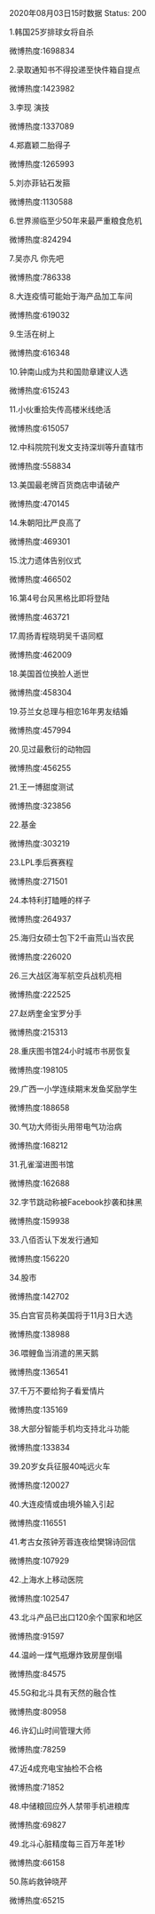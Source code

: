 2020年08月03日15时数据
Status: 200

1.韩国25岁排球女将自杀

微博热度:1698834

2.录取通知书不得投递至快件箱自提点

微博热度:1423982

3.李现 演技

微博热度:1337089

4.郑嘉颖二胎得子

微博热度:1265993

5.刘亦菲钻石发箍

微博热度:1130588

6.世界濒临至少50年来最严重粮食危机

微博热度:824294

7.吴亦凡 你先吧

微博热度:786338

8.大连疫情可能始于海产品加工车间

微博热度:619032

9.生活在树上

微博热度:616348

10.钟南山成为共和国勋章建议人选

微博热度:615243

11.小伙重拾失传高楼米线绝活

微博热度:615057

12.中科院院刊发文支持深圳等升直辖市

微博热度:558834

13.美国最老牌百货商店申请破产

微博热度:470145

14.朱朝阳比严良高了

微博热度:469301

15.沈力遗体告别仪式

微博热度:466502

16.第4号台风黑格比即将登陆

微博热度:463721

17.周扬青程晓玥吴千语同框

微博热度:462009

18.美国首位换脸人逝世

微博热度:458304

19.芬兰女总理与相恋16年男友结婚

微博热度:457994

20.见过最敷衍的动物园

微博热度:456255

21.王一博甜度测试

微博热度:323856

22.基金

微博热度:303219

23.LPL季后赛赛程

微博热度:271501

24.本特利打瞌睡的样子

微博热度:264937

25.海归女硕士包下2千亩荒山当农民

微博热度:226020

26.三大战区海军航空兵战机亮相

微博热度:222525

27.赵炳奎金宝罗分手

微博热度:215313

28.重庆图书馆24小时城市书房恢复

微博热度:198105

29.广西一小学连续期末发鱼奖励学生

微博热度:188658

30.气功大师街头用带电气功治病

微博热度:168212

31.孔雀溜进图书馆

微博热度:162688

32.字节跳动称被Facebook抄袭和抹黑

微博热度:159938

33.八佰否认下发发行通知

微博热度:156220

34.股市

微博热度:142702

35.白宫官员称美国将于11月3日大选

微博热度:138988

36.喂鲤鱼当消遣的黑天鹅

微博热度:136541

37.千万不要给狗子看爱情片

微博热度:135169

38.大部分智能手机均支持北斗功能

微博热度:133834

39.20岁女兵征服40吨远火车

微博热度:120027

40.大连疫情或由境外输入引起

微博热度:116551

41.考古女孩钟芳蓉连夜给樊锦诗回信

微博热度:107929

42.上海水上移动医院

微博热度:102547

43.北斗产品已出口120余个国家和地区

微博热度:91597

44.温岭一煤气瓶爆炸致房屋倒塌

微博热度:84575

45.5G和北斗具有天然的融合性

微博热度:80958

46.许幻山时间管理大师

微博热度:78259

47.近4成充电宝抽检不合格

微博热度:71852

48.中储粮回应外人禁带手机进粮库

微博热度:69827

49.北斗心脏精度每三百万年差1秒

微博热度:66158

50.陈屿救钟晓芹

微博热度:65215

